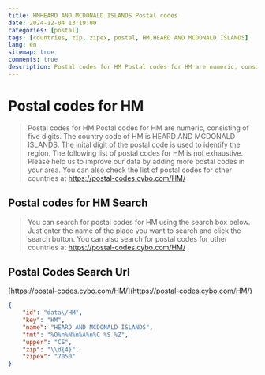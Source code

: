```yaml
---
title: HMHEARD AND MCDONALD ISLANDS Postal codes 
date: 2024-12-04 13:19:00
categories: [postal]
tags: [countries, zip, zipex, postal, HM,HEARD AND MCDONALD ISLANDS]
lang: en
sitemap: true
comments: true
description: Postal codes for HM Postal codes for HM are numeric, consisting of five digits. The country code of HM is HEARD AND MCDONALD ISLANDS. The inital digit of the postal code is used to identify the region. The following list of postal codes for HM is not exhaustive. Please help us to improve our data by adding more postal codes in your area. You can also check the list of postal codes for other countries at https://postal-codes.cybo.com/HM/
---
```


# Postal codes for HM
> Postal codes for HM Postal codes for HM are numeric, consisting of five digits. The country code of HM is HEARD AND MCDONALD ISLANDS. The inital digit of the postal code is used to identify the region. The following list of postal codes for HM is not exhaustive. Please help us to improve our data by adding more postal codes in your area. You can also check the list of postal codes for other countries at https://postal-codes.cybo.com/HM/

## Postal codes for HM Search 
> You can search for postal codes for HM using the search box below. Just enter the name of the place you want to search and click the search button. You can also search for postal codes for other countries at https://postal-codes.cybo.com/HM/

## Postal Codes Search Url

[https://postal-codes.cybo.com/HM/](https://postal-codes.cybo.com/HM/)
```json
{
    "id": "data\/HM",
    "key": "HM",
    "name": "HEARD AND MCDONALD ISLANDS",
    "fmt": "%O%n%N%n%A%n%C %S %Z",
    "upper": "CS",
    "zip": "\\d{4}",
    "zipex": "7050"
}
```
